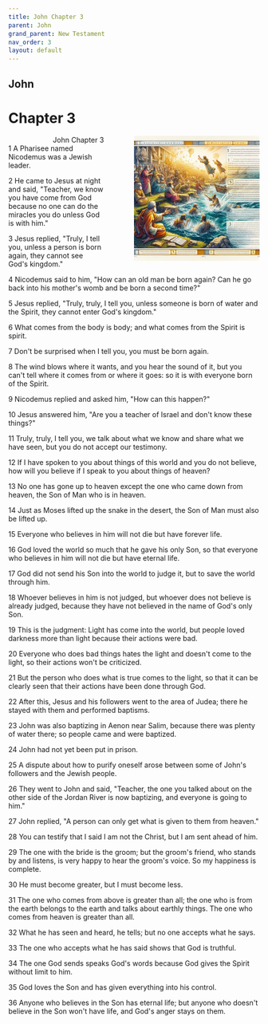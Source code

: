```yaml
---
title: John Chapter 3
parent: John
grand_parent: New Testament
nav_order: 3
layout: default
---
```


## John

# Chapter 3

<div style="clear: both; text-align: right;">
    <img src="/assets/Image/John/500/3.jpg" alt="John Chapter 3" class="chapter-image" style="max-width: 50%; height: auto; float: right; margin: 0 0 10px 10px; padding-left: 10%;">
    <figcaption style="font-size: 14px;">John Chapter 3</figcaption>
</div>
1 A Pharisee named Nicodemus was a Jewish leader.

2 He came to Jesus at night and said, "Teacher, we know you have come from God because no one can do the miracles you do unless God is with him."

3 Jesus replied, "Truly, I tell you, unless a person is born again, they cannot see God's kingdom."

4 Nicodemus said to him, "How can an old man be born again? Can he go back into his mother's womb and be born a second time?"

5 Jesus replied, "Truly, truly, I tell you, unless someone is born of water and the Spirit, they cannot enter God's kingdom."

6 What comes from the body is body; and what comes from the Spirit is spirit.

7 Don't be surprised when I tell you, you must be born again.

8 The wind blows where it wants, and you hear the sound of it, but you can't tell where it comes from or where it goes: so it is with everyone born of the Spirit.

9 Nicodemus replied and asked him, "How can this happen?"

10 Jesus answered him, "Are you a teacher of Israel and don't know these things?"

11 Truly, truly, I tell you, we talk about what we know and share what we have seen, but you do not accept our testimony.

12 If I have spoken to you about things of this world and you do not believe, how will you believe if I speak to you about things of heaven?

13 No one has gone up to heaven except the one who came down from heaven, the Son of Man who is in heaven.

14 Just as Moses lifted up the snake in the desert, the Son of Man must also be lifted up.

15 Everyone who believes in him will not die but have forever life.

16 God loved the world so much that he gave his only Son, so that everyone who believes in him will not die but have eternal life.

17 God did not send his Son into the world to judge it, but to save the world through him.

18 Whoever believes in him is not judged, but whoever does not believe is already judged, because they have not believed in the name of God's only Son.

19 This is the judgment: Light has come into the world, but people loved darkness more than light because their actions were bad.

20 Everyone who does bad things hates the light and doesn't come to the light, so their actions won't be criticized.

21 But the person who does what is true comes to the light, so that it can be clearly seen that their actions have been done through God.

22 After this, Jesus and his followers went to the area of Judea; there he stayed with them and performed baptisms.

23 John was also baptizing in Aenon near Salim, because there was plenty of water there; so people came and were baptized.

24 John had not yet been put in prison.

25 A dispute about how to purify oneself arose between some of John's followers and the Jewish people.

26 They went to John and said, "Teacher, the one you talked about on the other side of the Jordan River is now baptizing, and everyone is going to him."

27 John replied, "A person can only get what is given to them from heaven."

28 You can testify that I said I am not the Christ, but I am sent ahead of him.

29 The one with the bride is the groom; but the groom's friend, who stands by and listens, is very happy to hear the groom's voice. So my happiness is complete.

30 He must become greater, but I must become less.

31 The one who comes from above is greater than all; the one who is from the earth belongs to the earth and talks about earthly things. The one who comes from heaven is greater than all.

32 What he has seen and heard, he tells; but no one accepts what he says.

33 The one who accepts what he has said shows that God is truthful.

34 The one God sends speaks God's words because God gives the Spirit without limit to him.

35 God loves the Son and has given everything into his control.

36 Anyone who believes in the Son has eternal life; but anyone who doesn't believe in the Son won't have life, and God's anger stays on them.


